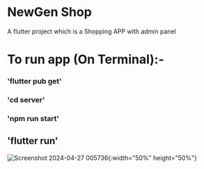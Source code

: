 # NewGen Shop

A flutter project which is a Shopping APP with admin panel 

# To run app (On Terminal):-

### 'flutter pub get'

### 'cd server'

### 'npm run start'

## 'flutter run'

![Screenshot 2024-04-27 005736](https://github.com/arinyadav/NewGenShop/assets/98683112/6e421428-d560-40b7-aab5-e28f792461cb){:width="50%" height="50%"}

